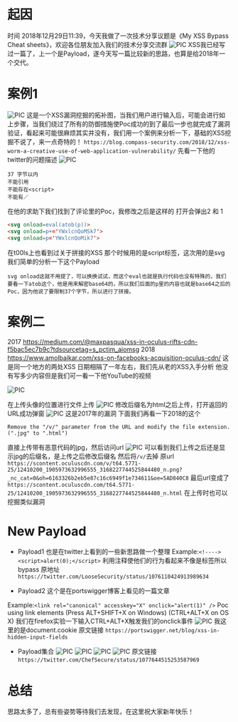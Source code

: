 #	起因
时间 2018年12月29日11:39，今天我做了一次技术分享议题是《My XSS Bypass Cheat sheets》，欢迎各位朋友加入我们的技术分享交流群
![PIC](http://c1h2e1.oss-cn-qingdao.aliyuncs.com/qrcode.jpg)
XSS我已经写过一篇了，上一个是Payload，遂今天写一篇比较新的思路，也算是给2018年一个交代。

#	案例1
![PIC](https://c1h2e1.oss-cn-qingdao.aliyuncs.com/image/xss/xss1/xss-2.png)
这是一个XSS漏洞挖掘的拓补图，当我们用户进行输入后，可能会进行如上步骤，当我们绕过了所有的防御措施使Poc成功的到了最后一步也就完成了漏洞验证，看起来可能很麻烦其实并没有，我们用一个案例来分析一下，基础的XSS挖掘不说了，来一点奇特的！
`https://blog.compass-security.com/2018/12/xss-worm-a-creative-use-of-web-application-vulnerability/`
先看一下他的twitter的问题描述
![PIC](https://c1h2e1.oss-cn-qingdao.aliyuncs.com/image/xss/xss1/xss-3.png)

```
37 字节以内
不能引用
不能存在<script>
不能有／
```
在他的求助下我们找到了评论里的Poc，我修改之后是这样的 打开会弹出2 和 1
```html
<svg onload=eval(atob(p))>
<svg onload=p+='YWxlcnQoMSk7'>
<svg onload=p='YWxlcnQoMik7'>
```
在t00ls上也看到过关于拼接的XSS 那个时候用的是script标签，这次用的是svg
我们简单的分析一下这个Payload
```
svg onload这就不用提了，可以换换试试，而这个eval也就是执行代码也没有特殊的，我们要看一下atob这个，他是用来解密base64的，所以我们后面的p里的内容也就是base64之后的Poc，因为他说了要限制37个字节，所以进行了拼接。
```
# 案例二
2017
https://medium.com/@maxpasqua/xss-in-oculus-rifts-cdn-f5bac5ec7b9c?tdsourcetag=s_pctim_aiomsg
2018
https://www.amolbaikar.com/xss-on-facebooks-acquisition-oculus-cdn/
这是同一个地方的两处XSS 日期相隔了一年左右，我们先从老的XSS入手分析
他没有写多少内容但是我们可一看一下他YouTube的视频

![PIC](https://c1h2e1.oss-cn-qingdao.aliyuncs.com/image/xss/xss1/xss-4.jpg)

在上传头像的位置进行文件上传
![PIC](https://c1h2e1.oss-cn-qingdao.aliyuncs.com/image/xss/xss1/xss-5.jpg)
修改后缀名为html之后上传，打开返回的URL成功弹窗
![PIC](https://c1h2e1.oss-cn-qingdao.aliyuncs.com/image/xss/xss1/xss-6.jpg)
这是2017年的漏洞
下面我们再看一下2018的这个
```
Remove the "/v/" parameter from the URL and modify the file extension. (".jpg" to ".html")
```
直接上传带有恶意代码的jpg，然后访问url
![PIC](https://c1h2e1.oss-cn-qingdao.aliyuncs.com/image/xss/xss1/xss-7.jpg)
可以看到我们上传之后还是显示jpg的后缀名，是上传之后修改后缀名
然后将`/v/`去掉
原url
`https://scontent.oculuscdn.com/v/t64.5771-25/12410200_1905973632996555_3168227744525844480_n.png?_nc_cat=0&oh=6163326b2eb5e87c16c6949f1e734611&oe=5AD840C8`
最后url变成了
`https://scontent.oculuscdn.com/t64.5771-25/12410200_1905973632996555_3168227744525844480_n.html`
在上传时也可以挖掘类似漏洞

# New Payload
- Payload1
也是在twitter上看到的一些新思路做一个整理
Example:`<!----><script>alert(0);</script>`
利用注释使他们的行为看起来不像是标签所以bypass 原地址
`https://twitter.com/LooseSecurity/status/1076110424913989634`

- Payload2
这个是在portswigger博客上看见的一篇文章

Example:`<link rel="canonical" accesskey="X" onclick="alert(1)" />`
Poc using link elements (Press ALT+SHIFT+X on Windows) (CTRL+ALT+X on OS X)
我们在firefox实验一下输入CTRL+ALT+X触发我们的onclick事件
![PIC](https://c1h2e1.oss-cn-qingdao.aliyuncs.com/image/xss/xss1/xss-8.png)
我这里的是document.cookie
原文链接
`https://portswigger.net/blog/xss-in-hidden-input-fields`
- Payload集合
![PIC](http://c1h2e1.oss-cn-qingdao.aliyuncs.com/image/xss/xss1/payload1.jpg)
![PIC](http://c1h2e1.oss-cn-qingdao.aliyuncs.com/image/xss/xss1/payload2.jpg)
![PIC](http://c1h2e1.oss-cn-qingdao.aliyuncs.com/image/xss/xss1/payload3.jpg)
![PIC](http://c1h2e1.oss-cn-qingdao.aliyuncs.com/image/xss/xss1/payload4.jpg)
原文链接
`https://twitter.com/ChefSecure/status/1077644515253587969`


# 总结
思路太多了，总有些姿势等待我们去发现，在这里祝大家新年快乐！
